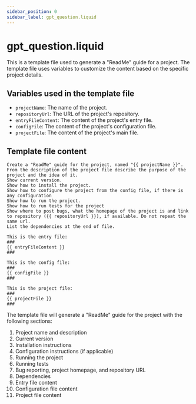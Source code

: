 ```yaml
---
sidebar_position: 0
sidebar_label: gpt_question.liquid
---
```


# gpt_question.liquid

This is a template file used to generate a "ReadMe" guide for a project. The template file uses variables to customize the content based on the specific project details.

## Variables used in the template file

- `projectName`: The name of the project.
- `repositoryUrl`: The URL of the project's repository.
- `entryFileContent`: The content of the project's entry file.
- `configFile`: The content of the project's configuration file.
- `projectFile`: The content of the project's main file.

## Template file content

```
Create a "ReadMe" guide for the project, named "{{ projectName }}".
From the description of the project file describe the purpose of the project and the idea of it.
Show current version.
Show how to install the project.
Show how to configure the project from the config file, if there is any configuration
Show how to run the project.
Show how to run tests for the project
Show where to post bugs, what the homepage of the project is and link to repository ({{ repositoryUrl }}), if available. Do not repeat the same url.
List the dependencies at the end of file.

This is the entry file:
###
{{ entryFileContent }}
###

This is the config file:
###
{{ configFile }}
###

This is the project file:
###
{{ projectFile }}
###
```

The template file will generate a "ReadMe" guide for the project with the following sections:

1. Project name and description
2. Current version
3. Installation instructions
4. Configuration instructions (if applicable)
5. Running the project
6. Running tests
7. Bug reporting, project homepage, and repository URL
8. Dependencies
9. Entry file content
10. Configuration file content
11. Project file content
